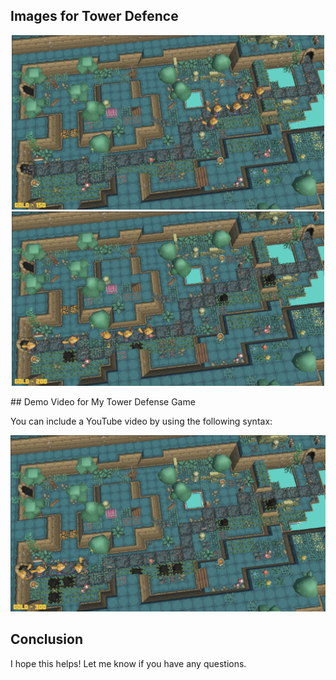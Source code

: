 ## Images for Tower Defence
<p align="center">
  <img src="1.png" width="500">
  <img src="2.png" width="500">
</p>
## Demo Video for My Tower Defense Game

You can include a YouTube video by using the following syntax:

[![TD_Demo](3.png)](https://www.youtube.com/watch?v=ydA9TLp9W94)

## Conclusion

I hope this helps! Let me know if you have any questions.
